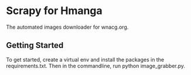 # Scrapy for Hmanga

The automated images downloader for wnacg.org.

## Getting Started

To get started, create a virtual env and install the packages in the requirements.txt. Then in the commandline, run python image_grabber.py.
